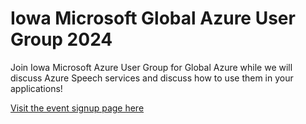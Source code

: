 # Iowa Microsoft Global Azure User Group 2024

Join Iowa Microsoft Azure User Group for Global Azure while we will discuss Azure Speech services and discuss how to use them in your applications!
 
[Visit the event signup page here](https://www.meetup.com/iowa-microsoft-azure-user-group/events/300438334/)

